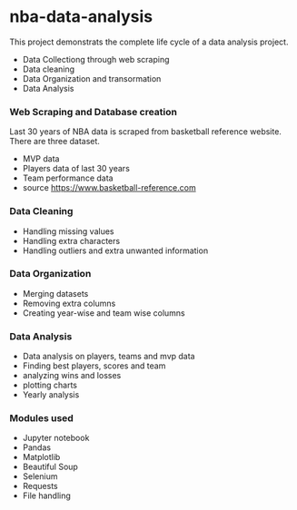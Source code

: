 # nba-data-analysis

This project demonstrats the complete life cycle of a  data analysis project. 
  - Data Collectiong through web scraping
  - Data cleaning
  - Data Organization and transormation
  - Data Analysis

### Web Scraping and Database creation
Last 30 years of NBA data is scraped from basketball reference website. There are three dataset.
  - MVP data
  - Players data of last 30 years
  - Team performance data
  - source https://www.basketball-reference.com

### Data Cleaning
  - Handling missing values
  - Handling extra characters
  - Handling outliers and extra unwanted information

### Data Organization
  - Merging datasets
  - Removing extra columns
  - Creating year-wise and team wise columns

### Data Analysis
  - Data analysis on players, teams and mvp data
  - Finding best players, scores and team
  - analyzing wins and losses
  - plotting charts
  - Yearly analysis


### Modules used
  - Jupyter notebook
  - Pandas
  - Matplotlib
  - Beautiful Soup
  - Selenium
  - Requests
  - File handling
 
